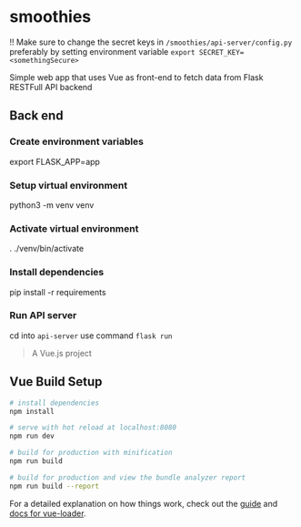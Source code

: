 # smoothies

!! Make sure to change the secret keys in `/smoothies/api-server/config.py` preferably by setting environment variable `export SECRET_KEY=<somethingSecure>` 

Simple web app that uses Vue as front-end to fetch data from Flask RESTFull API backend

## Back end

### Create environment variables
export FLASK_APP=app

### Setup virtual environment
python3 -m venv venv

### Activate virtual environment
. ./venv/bin/activate

### Install dependencies
pip install -r requirements

### Run API server
cd into `api-server`
use command `flask run`

> A Vue.js project

## Vue Build Setup

``` bash
# install dependencies
npm install

# serve with hot reload at localhost:8080
npm run dev

# build for production with minification
npm run build

# build for production and view the bundle analyzer report
npm run build --report
```

For a detailed explanation on how things work, check out the [guide](http://vuejs-templates.github.io/webpack/) and [docs for vue-loader](http://vuejs.github.io/vue-loader).
